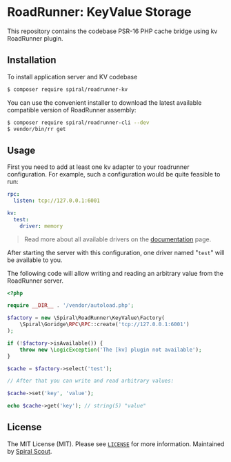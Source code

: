 # RoadRunner: KeyValue Storage

This repository contains the codebase PSR-16 PHP cache bridge using kv RoadRunner plugin.

## Installation

To install application server and KV codebase

```bash
$ composer require spiral/roadrunner-kv
```

You can use the convenient installer to download the latest available compatible
version of RoadRunner assembly:

```bash
$ composer require spiral/roadrunner-cli --dev
$ vendor/bin/rr get
```

## Usage

First you need to add at least one kv adapter to your roadrunner configuration. 
For example, such a configuration would be quite feasible to run:

```yaml
rpc:
  listen: tcp://127.0.0.1:6001

kv:
  test:
    driver: memory
```

> Read more about all available drivers on the 
> [documentation](https://roadrunner.dev/docs) page.

After starting the server with this configuration, one driver named "`test`" 
will be available to you.

The following code will allow writing and reading an arbitrary value from the 
RoadRunner server.

```php
<?php

require __DIR__ . '/vendor/autoload.php';

$factory = new \Spiral\RoadRunner\KeyValue\Factory(
    \Spiral\Goridge\RPC\RPC::create('tcp://127.0.0.1:6001')
);

if (!$factory->isAvailable()) {
    throw new \LogicException('The [kv] plugin not available');
}

$cache = $factory->select('test');

// After that you can write and read arbitrary values:

$cache->set('key', 'value');

echo $cache->get('key'); // string(5) "value"
```

## License

The MIT License (MIT). Please see [`LICENSE`](./LICENSE) for more information. Maintained
by [Spiral Scout](https://spiralscout.com).
